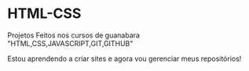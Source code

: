 # HTML-CSS
 Projetos Feitos nos cursos de guanabara "HTML,CSS,JAVASCRIPT,GIT,GITHUB"

Estou aprendendo a criar sites e agora vou gerenciar meus repositórios!